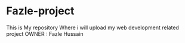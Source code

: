 # Fazle-project
This is My repository Where i will upload my web development related project
OWNER : Fazle Hussain
